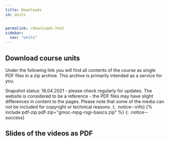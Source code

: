 ```yaml
---
title: Downloads
id: Units


permalink: /downloads.html
sidebar:
  nav: "units"
---
```

## Download course units

Under the following link you will find all contents of the course as single PDF files in a zip archive. This archive is primarily intended as a service for you. 

Snapshot status: 16.04.2021 - please check regularly for updates.
The website is considered to be a reference - the PDF files may have slight differences in content to the pages. Please note that some of the media can not be included for copyright or technical reasons. 
{: .notice--info}
{% include pdf-zip pdf-zip="gmoc-mpg-rsgi-basics.zip" %}
{: .notice--success}




## Slides of the videos as PDF

